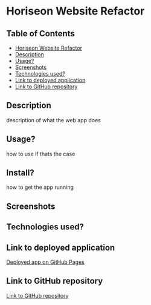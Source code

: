 # Horiseon Website Refactor

## Table of Contents
  - [Horiseon Website Refactor](#horiseon-website-refactor)
  - [Description](#description)
  - [Usage?](#usage)
  - [Screenshots](#screenshots)
  - [Technologies used?](#technologies-used)
  - [Link to deployed application](#link-to-deployed-application)
  - [Link to GitHub repository](#link-to-github-repository)

## Description
description of what the web app does

## Usage?
how to use if thats the case

## Install? 
how to get the app running

## Screenshots

## Technologies used?

## Link to deployed application
[Deployed app on GitHub Pages]()

## Link to GitHub repository
[Link to GitHub repository](https://github.com/dlalloyd/challenge_01)